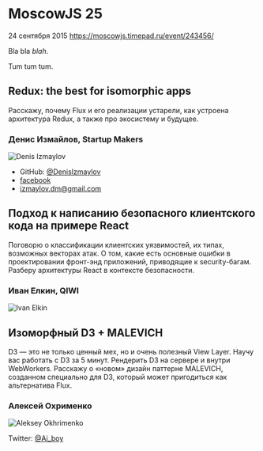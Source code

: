 # MoscowJS 25
24 сентября 2015
https://moscowjs.timepad.ru/event/243456/

Bla bla *blah*.

Tum tum tum.

## Redux: the best for isomorphic apps

Расскажу, почему Flux и его реализации устарели, как устроена архитектура
Redux, а также про экосистему и будущее.

### Денис Измайлов, Startup Makers

![Denis Izmaylov](./images/denisizmaylov.png)

* GitHub: [@DenisIzmaylov](https://github.com/DenisIzmaylov)
* [facebook](https://www.facebook.com/denis.izmaylov)
* [izmaylov.dm@gmail.com](mailto:izmaylov.dm@gmail.com)

## Подход к написанию безопасного клиентского кода на примере React


Поговорю о классификации клиентских уязвимостей, их типах, возможных
векторах атак. О том, какие есть основные ошибки в проектировании
фронт-энд приложений, приводящие к security-багам. Разберу архитектуры
React в контексте безопасности.

### Иван Елкин, QIWI

![Ivan Elkin](http://external-url.com/ivan.png)

## Изоморфный D3 + MALEVICH

D3 — это не только ценный мех, но и очень полезный View Layer. Научу вас
работать с D3 за 5 минут. Рендерить D3 на сервере и внутри WebWorkers.
Расскажу о «новом» дизайн паттерне MALEVICH, созданном специально для D3,
который может пригодиться как альтернатива Flux.

### Алексей Охрименко

![Aleksey Okhrimenko](http://alexey.com/userpic.png)

Twitter: [@Ai_boy](https://twitter.com/Ai_boy)
